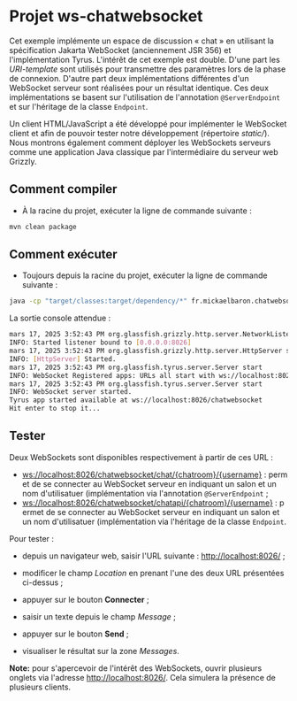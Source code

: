 # Projet ws-chatwebsocket

Cet exemple implémente un espace de discussion « chat » en utilisant la spécification Jakarta WebSocket (anciennement JSR 356) et l'implémentation Tyrus. L'intérêt de cet exemple est double. D'une part les _URI-template_ sont utilisés pour transmettre des paramètres lors de la phase de connexion. D'autre part deux implémentations différentes d'un WebSocket serveur sont réalisées pour un résultat identique. Ces deux implémentations se basent sur l'utilisation de l'annotation `@ServerEndpoint` et sur l'héritage de la classe `Endpoint`.

Un client HTML/JavaScript a été développé pour implémenter le WebSocket client et afin de pouvoir tester notre développement (répertoire _static/_). Nous montrons également comment déployer les WebSockets serveurs comme une application Java classique par l'intermédiaire du serveur web Grizzly.

## Comment compiler

- À la racine du projet, exécuter la ligne de commande suivante :

```bash
mvn clean package
```

## Comment exécuter

- Toujours depuis la racine du projet, exécuter la ligne de commande suivante :

```bash
java -cp "target/classes:target/dependency/*" fr.mickaelbaron.chatwebsocket.ChatWebSocketLauncher
```

La sortie console attendue :

```bash
mars 17, 2025 3:52:43 PM org.glassfish.grizzly.http.server.NetworkListener start
INFO: Started listener bound to [0.0.0.0:8026]
mars 17, 2025 3:52:43 PM org.glassfish.grizzly.http.server.HttpServer start
INFO: [HttpServer] Started.
mars 17, 2025 3:52:43 PM org.glassfish.tyrus.server.Server start
INFO: WebSocket Registered apps: URLs all start with ws://localhost:8026
mars 17, 2025 3:52:43 PM org.glassfish.tyrus.server.Server start
INFO: WebSocket server started.
Tyrus app started available at ws://localhost:8026/chatwebsocket
Hit enter to stop it...
```

## Tester

Deux WebSockets sont disponibles respectivement à partir de ces URL :

- <ws://localhost:8026/chatwebsocket/chat/{chatroom}/{username}> : permet de se connecter au WebSocket serveur en indiquant un salon et un nom d'utilisatuer (implémentation via l'annotation `@ServerEndpoint` ;
- <ws://localhost:8026/chatwebsocket/chatapi/{chatroom}/{username}> : permet de se connecter au WebSocket serveur en indiquant un salon et un nom d'utilisatuer (implémentation via l'héritage de la classe `Endpoint`.

Pour tester :

- depuis un navigateur web, saisir l'URL suivante : <http://localhost:8026/> ;

- modificer le champ *Location* en prenant l'une des deux URL présentées ci-dessus ;

- appuyer sur le bouton **Connecter** ;

- saisir un texte depuis le champ *Message* ;

- appuyer sur le bouton **Send** ;

- visualiser le résultat sur la zone _Messages_.

**Note:** pour s'apercevoir de l'intérêt des WebSockets, ouvrir plusieurs onglets via l'adresse <http://localhost:8026/>. Cela simulera la présence de plusieurs clients.
